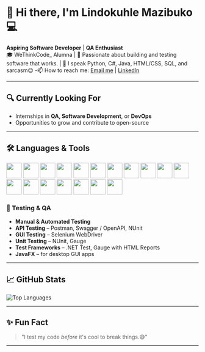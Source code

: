 # 👋 Hi there, I'm Lindokuhle Mazibuko💻

**Aspiring Software Developer** | **QA Enthusiast**  
🎓 WeThinkCode_ Alumna | 🚀 Passionate about building and testing software that works. | 💬 I speak Python, C#, Java, HTML/CSS, SQL, and sarcasm😉
-📫 How to reach me: [Email me](mailto:lindokuhlekmazibuko668@gmail.com) | [LinkedIn](https://www.linkedin.com/in/lindokuhlemazibuko-32a097250/)

---

## 🔍 Currently Looking For

- Internships in **QA, Software Development**, or **DevOps**
- Opportunities to grow and contribute to open-source

---

## 🛠️ Languages & Tools

<p align="left">
  <!-- Programming Languages -->
  <img src="https://cdn.jsdelivr.net/gh/devicons/devicon/icons/csharp/csharp-original.svg" width="40" height="40"/>
  <img src="https://cdn.jsdelivr.net/gh/devicons/devicon/icons/python/python-original.svg" width="40" height="40"/>
  <img src="https://cdn.jsdelivr.net/gh/devicons/devicon/icons/java/java-original.svg" width="40" height="40"/>
  <img src="https://cdn.jsdelivr.net/gh/devicons/devicon/icons/javascript/javascript-original.svg" width="40" height="40"/>
  <img src="https://cdn.jsdelivr.net/gh/devicons/devicon/icons/php/php-original.svg" width="40" height="40"/>

  <!-- Web Frontend -->
  <img src="https://cdn.jsdelivr.net/gh/devicons/devicon/icons/html5/html5-original.svg" width="40" height="40"/>
  <img src="https://cdn.jsdelivr.net/gh/devicons/devicon/icons/css3/css3-original.svg" width="40" height="40"/>
  <img src="https://cdn.jsdelivr.net/gh/devicons/devicon/icons/bootstrap/bootstrap-original.svg" width="40" height="40"/>
  <img src="https://cdn.jsdelivr.net/gh/devicons/devicon/icons/figma/figma-original.svg" width="40" height="40"/>

  <!-- Backend & APIs -->
  <img src="https://cdn.jsdelivr.net/gh/devicons/devicon/icons/dotnetcore/dotnetcore-original.svg" width="40" height="40"/>
  <img src="https://cdn.jsdelivr.net/gh/devicons/devicon/icons/docker/docker-original.svg" width="40" height="40"/>
  <img src="https://cdn.jsdelivr.net/gh/devicons/devicon/icons/mysql/mysql-original.svg" width="40" height="40"/>
  <img src="https://cdn.jsdelivr.net/gh/devicons/devicon/icons/postgresql/postgresql-original.svg" width="40" height="40"/>
  <img src="https://cdn.jsdelivr.net/gh/devicons/devicon/icons/sqlite/sqlite-original.svg" width="40" height="40"/>

  <!-- Testing -->
  <img src="https://cdn.jsdelivr.net/gh/devicons/devicon/icons/github/github-original.svg" width="40" height="40"/>
  <img src="https://cdn.jsdelivr.net/gh/devicons/devicon/icons/git/git-original.svg" width="40" height="40"/>
  <img src="https://cdn.jsdelivr.net/gh/devicons/devicon/icons/vscode/vscode-original.svg" width="40" height="40"/>
  <img src="https://cdn.jsdelivr.net/gh/devicons/devicon/icons/visualstudio/visualstudio-plain.svg" width="40" height="40"/>
</p>


### 🧪 Testing & QA
- **Manual & Automated Testing**
- **API Testing** – Postman, Swagger / OpenAPI, NUnit
- **GUI Testing** – Selenium WebDriver
- **Unit Testing** – NUnit, Gauge
- **Test Frameworks** – .NET Test, Gauge with HTML Reports
- **JavaFX** – for desktop GUI apps

---

## 📈 GitHub Stats

<!-- ![GitHub Stats](https://github-readme-stats.vercel.app/api?username=MazibukoLindokuhle&show_icons=true&theme=tokyonight) -->

![Top Languages](https://github-readme-stats.vercel.app/api/top-langs/?username=MazibukoLindokuhle&layout=compact&theme=tokyonight)

---

## ✨ Fun Fact

> "I test my code *before* it's cool to break things.😅"

---